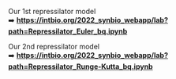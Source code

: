 Our 1st repressilator model  
➡️ **https://intbio.org/2022_synbio_webapp/lab?path=Repressilator_Euler_bq.ipynb**  

Our 2nd repressilator model  
➡️ **https://intbio.org/2022_synbio_webapp/lab?path=Repressilator_Runge-Kutta_bq.ipynb**

